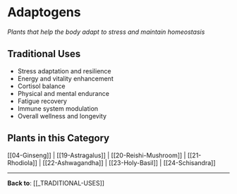 # Adaptogens

*Plants that help the body adapt to stress and maintain homeostasis*

## Traditional Uses
- Stress adaptation and resilience
- Energy and vitality enhancement
- Cortisol balance
- Physical and mental endurance
- Fatigue recovery
- Immune system modulation
- Overall wellness and longevity

## Plants in this Category

[[04-Ginseng]] | [[19-Astragalus]] | [[20-Reishi-Mushroom]] | [[21-Rhodiola]] | [[22-Ashwagandha]] | [[23-Holy-Basil]] | [[24-Schisandra]]

---

**Back to**: [[_TRADITIONAL-USES]]
